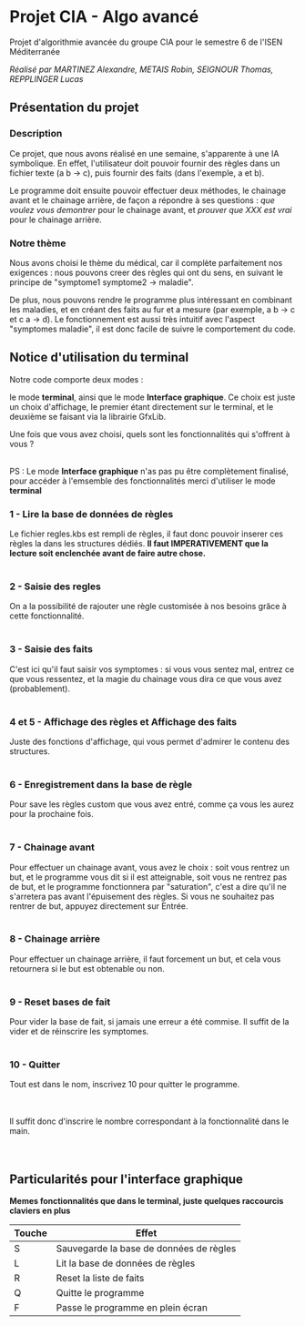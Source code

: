# Projet CIA - Algo avancé
Projet d'algorithmie avancée du groupe CIA pour le semestre 6 de l'ISEN Méditerranée

*Réalisé par MARTINEZ Alexandre, METAIS Robin, SEIGNOUR Thomas, REPPLINGER Lucas*


## Présentation du projet
### Description 

Ce projet, que nous avons réalisé en une semaine, s'apparente à une IA symbolique. En effet, l'utilisateur doit pouvoir fournir des règles dans un fichier texte (a b -> c), puis fournir des faits (dans l'exemple, a et b). 

Le programme doit ensuite pouvoir effectuer deux méthodes, le chainage avant et le chainage arrière, de façon a répondre à ses questions : *que voulez vous demontrer* pour le chainage avant, et *prouver que XXX est vrai* pour le chainage arrière.


### Notre thème

Nous avons choisi le thème du médical, car il complète parfaitement nos exigences : nous pouvons creer des règles qui ont du sens, en suivant le principe de "symptome1 symptome2 -> maladie". 

De plus, nous pouvons rendre le programme plus intéressant en combinant les maladies, et en créant des faits au fur et a mesure (par exemple, a b -> c et c a -> d). Le fonctionnement est aussi très intuitif avec l'aspect "symptomes maladie", il est donc facile de suivre le comportement du code.

## Notice d'utilisation du terminal

Notre code comporte deux modes : 

le mode **terminal**, ainsi que le mode **Interface graphique**. Ce choix est juste un choix d'affichage, le premier étant directement sur le terminal, et le deuxième se faisant via la librairie GfxLib.

Une fois que vous avez choisi, quels sont les fonctionnalités qui s'offrent à vous ?<br><br>

PS : Le mode **Interface graphique** n'as pas pu être complètement finalisé, pour accéder à l'emsemble des fonctionnalités merci d'utiliser le mode **terminal**

### 1 - Lire la base de données de règles

Le fichier regles.kbs est rempli de règles, il faut donc pouvoir inserer ces règles la dans les structures dédiés. **Il faut IMPERATIVEMENT que la lecture soit enclenchée avant de faire autre chose.**<br><br>


### 2 - Saisie des regles

On a la possibilité de rajouter une règle customisée à nos besoins grâce à cette fonctionnalité. <br><br>


### 3 - Saisie des faits

C'est ici qu'il faut saisir vos symptomes : si vous vous sentez mal, entrez ce que vous ressentez, et la magie du chainage vous dira ce que vous avez (probablement).<br><br>


### 4 et 5 - Affichage des règles et Affichage des faits

Juste des fonctions d'affichage, qui vous permet d'admirer le contenu des structures.<br><br>


### 6 - Enregistrement dans la base de règle 

Pour save les règles custom que vous avez entré, comme ça vous les aurez pour la prochaine fois.<br><br>

### 7 - Chainage avant

Pour effectuer un chainage avant, vous avez le choix : soit vous rentrez un but, et le programme vous dit si il est atteignable, soit vous ne rentrez pas de but, et le programme fonctionnera par "saturation", c'est a dire qu'il ne s'arretera pas avant l'épuisement des règles. Si vous ne souhaitez pas rentrer de but, appuyez directement sur Entrée.<br><br>

### 8 - Chainage arrière

Pour effectuer un chainage arrière, il faut forcement un but, et cela vous retournera si le but est obtenable ou non.<br><br>

### 9 - Reset bases de fait

Pour vider la base de fait, si jamais une erreur a été commise. Il suffit de la vider et de réinscrire les symptomes.<br><br>

### 10 - Quitter

Tout est dans le nom, inscrivez 10 pour quitter le programme.<br><br><br>




Il suffit donc d'inscrire le nombre correspondant à la fonctionnalité dans le main.<br><br><br>



## Particularités pour l'interface graphique

**Memes fonctionnalités que dans le terminal, juste quelques raccourcis claviers en plus**


| Touche | Effet                                                  |
|--------|--------------------------------------------------------|
| S      | Sauvegarde la base de données de règles                |
| L      | Lit la base de données de règles                       |
| R      | Reset la liste de faits                                |
| Q      | Quitte le programme                                    |
| F      | Passe le programme en plein écran                      |



